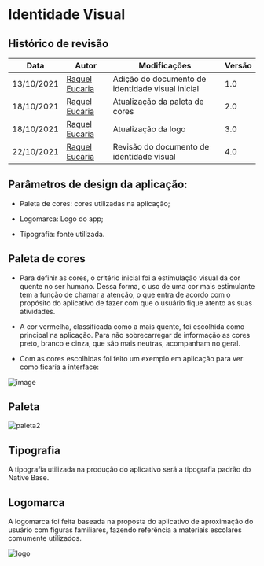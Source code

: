 # Identidade Visual

## Histórico de revisão

Data       | Autor                                                                                          | Modificações                                                                           | Versão |
| ---------- | ---------------------------------------------------------------------------------------------- | -------------------------------------------------------------------------------------- | ------ |
| 13/10/2021 |   [Raquel Eucaria](https://github.com/raqueleucaria)      | Adição do documento de identidade visual inicial  |  1.0|
| 18/10/2021 |  [Raquel Eucaria](https://github.com/raqueleucaria)     | Atualização da paleta de cores   |  2.0|
| 18/10/2021 | [Raquel Eucaria](https://github.com/raqueleucaria)  | Atualização da logo                                                                    |3.0   |
| 22/10/2021 |  [Raquel Eucaria](https://github.com/raqueleucaria) | Revisão do documento de identidade visual                                              | 4.0  |
## Parâmetros de design da aplicação:

- Paleta de cores: cores utilizadas na aplicação;

- Logomarca: Logo do app;

- Tipografia: fonte utilizada.

## Paleta de cores

- Para definir as cores, o critério inicial foi a estimulação visual da cor quente no ser humano. Dessa forma, o uso de uma cor mais estimulante tem a função de chamar a atenção, o que entra de acordo com o propósito do aplicativo de fazer com que o usuário fique atento as suas atividades.

- A cor vermelha, classificada como a mais quente, foi escolhida como principal na aplicação. Para não sobrecarregar de informação as cores preto, branco e cinza, que são mais neutras, acompanham no geral.

- Com as cores escolhidas foi feito um exemplo em aplicação para ver como ficaria a interface:
 
![image](https://user-images.githubusercontent.com/81540491/138491803-7df41f38-167c-47c5-954e-034a049d3a0b.png)


## Paleta
![paleta2](https://user-images.githubusercontent.com/81540491/137818854-6a81e77b-7471-4f5c-9cef-59abba735b0d.png)


## Tipografia

A tipografia utilizada na produção do aplicativo será a tipografia padrão do Native Base.


## Logomarca

A logomarca foi feita baseada na proposta do aplicativo de aproximação do usuário com figuras familiares, fazendo referência a materiais escolares comumente utilizados.

![logo](https://user-images.githubusercontent.com/81540491/137818901-b691db98-1837-4cee-a660-390f82fbc50b.png)


